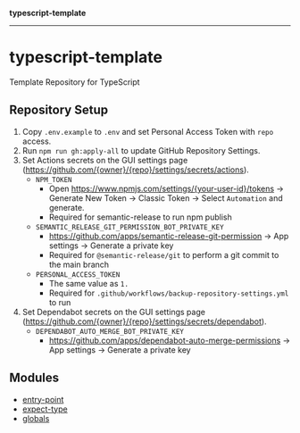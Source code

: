 **typescript-template**

---

# typescript-template

Template Repository for TypeScript

## Repository Setup

1. Copy `.env.example` to `.env` and set Personal Access Token with `repo` access.
2. Run `npm run gh:apply-all` to update GitHub Repository Settings.
3. Set Actions secrets on the GUI settings page (<https://github.com/{owner}/{repo}/settings/secrets/actions>).
    - `NPM_TOKEN`
        - Open <https://www.npmjs.com/settings/{your-user-id}/tokens> -> Generate New Token -> Classic Token -> Select `Automation` and generate.
        - Required for semantic-release to run npm publish
    - `SEMANTIC_RELEASE_GIT_PERMISSION_BOT_PRIVATE_KEY`
        - <https://github.com/apps/semantic-release-git-permission> -> App settings -> Generate a private key
        - Required for `@semantic-release/git` to perform a git commit to the main branch
    - `PERSONAL_ACCESS_TOKEN`
        - The same value as `1.`
        - Required for `.github/workflows/backup-repository-settings.yml` to run
4. Set Dependabot secrets on the GUI settings page (<https://github.com/{owner}/{repo}/settings/secrets/dependabot>).
    - `DEPENDABOT_AUTO_MERGE_BOT_PRIVATE_KEY`
        - <https://github.com/apps/dependabot-auto-merge-permissions> -> App settings -> Generate a private key

## Modules

- [entry-point](entry-point.md)
- [expect-type](expect-type.md)
- [globals](globals.md)

